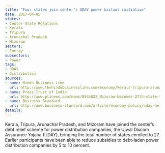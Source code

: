 ```yaml
---
title: "Four states join center's UDAY power bailout initiative"
date: 2017-04-05
states:
- Center-State Relations
- Kerala
- Tripura
- Arunachal Pradesh
- Mizoram
sectors:
- Energy
subsectors:
- Power
tags:
- UDAY
- Distribution
sources:
- name: Hindu Business Line
  url: http://www.thehindubusinessline.com/economy/kerala-tripura-arunachal-pradesh-join-uday-scheme/article9606182.ece
- name: Press Trust of India
  url: http://www.ptinews.com/news/8565822_Mizoram-becomes-27th-state-to-join-UDAY-.html
- name: Business Standard
  url: http://www.business-standard.com/article/economy-policy/uday-helps-reduce-subsidy-dependence-of-power-discoms-117032901017_1.html
details:
---
```


Kerala, Tripura, Arunachal Pradesh, and Mizoram have joined the center’s debt relief scheme for power distribution companies, the Ujwal Discom Assurance Yojana (UDAY), bringing the total number of states enrolled to 27. Earlier participants have been able to reduce subsidies to debt-laden power distribution companies by 5 to 10 percent.
